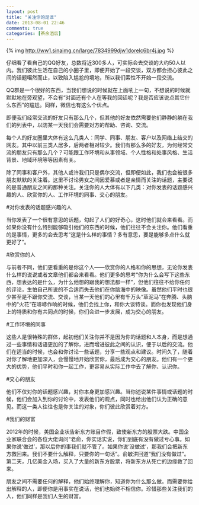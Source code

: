 ```yaml
---
layout: post
title: "关注你的是谁"
date: 2013-08-01 22:46
comments: true
categories: [茶余酒后]
---
```


{% img http://ww1.sinaimg.cn/large/7834999djw1dorelc6br4j.jpg %}

仔细看了看自己的QQ好友，总数将近300多人，可实际会去交谈的大约50人以内。我们彼此生活在自己的小圈子里，即便开始了一段交谈，双方都会担心彼此之间的话题噶然而止，以致陷入尴尬的境地，所以我们索性不开始一段交流。

<!--more-->

QQ群是一个很好的东西，当我们想说的时候就在上面吼上一句，不想说的时候就默默地在旁观望，不会有“对面还有个人在等我的回话呢？我是否应该说点其它什么东西”的尴尬。同样，微信也有这么个优点。

即便我们经常交流的好友只有那么几个，但其他的好友依然需要他们静静的躺在我们的列表中，以防某一天我们会需要对方的帮助、咨询、交流。

每个人的好友圈里大体有这么几类人：同学、同事、朋友、客户以及网络上结交的网友。其中以前三类人居多，后两者相对较少。我们有那么多的好友，为何经常交流的朋友只有那么几个？可能跟工作环境和从事领域、个人性格和处事风格、生活背景、地域环境等等因素有关。

除了同事和客户外，其他人或许我们只是偶尔交流，但即便如此，我们也会被很多朋友默默的关注着。这里不讨论男女之间因爱慕或者是亲情而关注的话题，主要说的是普通朋友之间的那种关注。关注你的人大体有以下几类：对你发表的话题感兴趣的人、欣赏你的人、工作环境的同事、交心的朋友。


#对你发表的话题感兴趣的人

当你发表了一个很有意思的话题，勾起了人们的好奇心，这时他们就会来看看。而如果你没有什么特别能够吸引他们的东西的时候，他们往往不会关注你。他们看重的是事情，更多的会去思考“这是什么样的事情？多有意思，要是能够多点什么就更好了”。


#欣赏你的人

与前者不同，他们更看重的是你这个人——欣赏你的人格和你的思想，无论你发表什么样的说说或者文章他们都会来看看。他们更多的思考“你为什么会写下这些东西，想表达的是什么，为什么他想的跟我的想法都一样”，但他们往往不给你任何的评论，生怕自己所说的不合适而失去他们在你脑海中的映像。虽然他们平时也很少甚至是不跟你交流、交谈，当某一天他们的心里有千万头“草泥马”在奔腾、头脑中的“火花”在哧哧作响的时候，他们会找上你，和你大谈特谈。而你也发现他们身上的特质和你有共同点的时候，你们会进一步发展，成为交心的朋友。


#工作环境的同事

这些人是很特殊的群体，起初他们关注你并不是因为你的话题和人本身，而是想通过一些事情和话语更加的了解你，进而增进彼此之间的认识，便于以后的交流。他们在适当的时候，也会和你讨论一些话题，分享一些观点和建议。时间久了，随着对你了解地更加深入，会慢慢地开始欣赏你，最后成为交心的朋友。他们有一个更大的优势，他们平时和你一起工作，更容易从实际工作中去了解你、认识你。


#交心的朋友

他们不仅对你的话题感兴趣，对你本身更加感兴趣。当你述说某件事情或话题的时候，他们会加入到你的讨论中，发表他们的观点，同时也给出他们认为正确的意见。而这一类人往往也是你关注的对象，你们彼此欣赏着对方。


#我们的财富

2012年的时候，美国企业状告新东方账目作假，致使新东方的股票大跌。中国企业家联合会的各位大佬询问“老俞，你实话实说，你们到底有没有做过亏心事。如果你说‘做过’，那以后你的事我们就不管了。如果你说‘没做过’，那我们会把新东方救回来。我们不要什么解释，只要你的一句话”。俞敏洪回道“我们没有做过”。第二天，几亿美金入场，买入了大量的新东方股票，将新东方从死亡的边缘救了回来。

朋友之间不需要任何的解释，他们始终理解你，知道你为什么那么做。而需要你给出解释的人，即便你是用事实在说话，他们也始终不相信你。珍惜那些关注我们的人，他们同样是我们人生的财富。